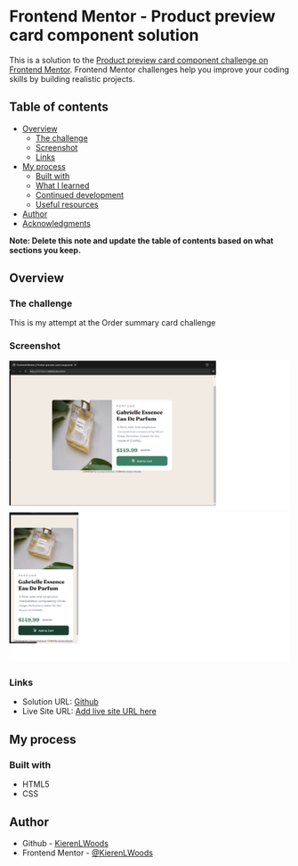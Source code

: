# Frontend Mentor - Product preview card component solution

This is a solution to the [Product preview card component challenge on Frontend Mentor](https://www.frontendmentor.io/challenges/product-preview-card-component-GO7UmttRfa). Frontend Mentor challenges help you improve your coding skills by building realistic projects. 

## Table of contents

- [Overview](#overview)
  - [The challenge](#the-challenge)
  - [Screenshot](#screenshot)
  - [Links](#links)
- [My process](#my-process)
  - [Built with](#built-with)
  - [What I learned](#what-i-learned)
  - [Continued development](#continued-development)
  - [Useful resources](#useful-resources)
- [Author](#author)
- [Acknowledgments](#acknowledgments)

**Note: Delete this note and update the table of contents based on what sections you keep.**

## Overview

### The challenge
This is my attempt at the Order summary card challenge

### Screenshot

![Desktop](desktop.png)
![Mobile](mobile.png)

### Links

- Solution URL: [Github](https://github.com/KierenLWoods/product-preview-card-component)
- Live Site URL: [Add live site URL here](https://kierenlwoods.github.io/product-preview-card-component/)

## My process
### Built with

- HTML5
- CSS 


## Author

- Github - [KierenLWoods](https://github.com/KierenLWoods)
- Frontend Mentor - [@KierenLWoods](https://www.frontendmentor.io/profile/KierenLWoods)